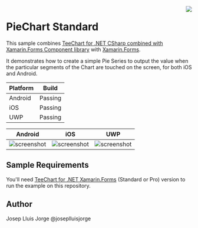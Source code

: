 <a href="https://www.steema.com/product/forms">
<img align="right" src="http://www.teechart.net/img/logos/teechart_forms.png">
</a>

PieChart Standard
===================
This sample combines [TeeChart for .NET CSharp combined with Xamarin.Forms Component library](https://www.steema.com/product/forms) with [Xamarin.Forms](https://www.xamarin.com/forms). 

It demonstrates how to create a simple Pie Series to output the value when the particular segments of the Chart are touched on the screen, for both iOS and Android.

|Platform|Build|
|--|--| 
| Android |Passing|
|iOS|Passing|
|UWP|Passing|

|Android|iOS|UWP|
|--|--|--|
|![screenshot](https://github.com/Steema/teechart-xamarin-forms-samples/blob/master/PieChart/Screenshots/pie_android.gif?raw=true "TeeChart for Xamarin.Forms")|![screenshot](https://github.com/Steema/teechart-xamarin-forms-samples/blob/master/PieChart/Screenshots/pie_ios.png "TeeChart for Xamarin.Forms")|![screenshot](https://github.com/Steema/teechart-xamarin-forms-samples/blob/master/PieChart/Screenshots/pie_uwp.png "TeeChart for Xamarin.Forms")|

## Sample Requirements

You'll need [TeeChart for .NET  Xamarin.Forms](https://www.steema.com/downloads/forms) (Standard or Pro) version to run the example on this repository. 

## Author

Josep Lluis Jorge @joseplluisjorge

